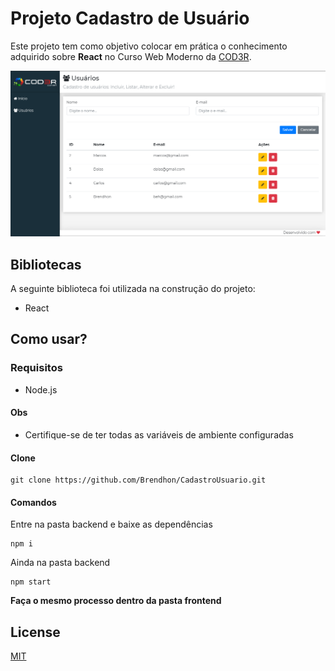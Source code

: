 # Projeto Cadastro de Usuário
Este projeto tem como objetivo colocar em prática o conhecimento adquirido sobre **React** no Curso Web Moderno da [COD3R](https://www.cod3r.com.br/).

![](frontend/src/assets/imgs/exemplo.png)

## Bibliotecas
A seguinte biblioteca foi utilizada na construção do projeto:
 * React
 
## Como usar?

### Requisitos
 * Node.js
 
#### Obs
 * Certifique-se de ter todas as variáveis de ambiente configuradas
 
#### Clone
```
git clone https://github.com/Brendhon/CadastroUsuario.git
```
#### Comandos
Entre na pasta backend e baixe as dependências
```
npm i
```
Ainda na pasta backend
```
npm start
```
**Faça o mesmo processo dentro da pasta frontend**

## License
[MIT](https://choosealicense.com/licenses/mit/)
